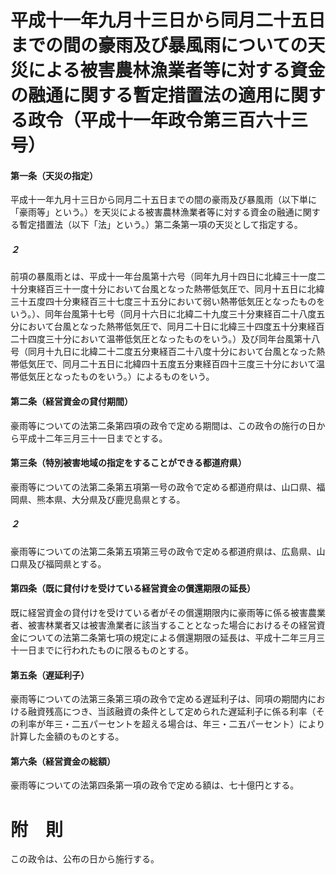 # 平成十一年九月十三日から同月二十五日までの間の豪雨及び暴風雨についての天災による被害農林漁業者等に対する資金の融通に関する暫定措置法の適用に関する政令（平成十一年政令第三百六十三号）
#### 第一条（天災の指定）
平成十一年九月十三日から同月二十五日までの間の豪雨及び暴風雨（以下単に「豪雨等」という。）を天災による被害農林漁業者等に対する資金の融通に関する暫定措置法（以下「法」という。）第二条第一項の天災として指定する。
##### ２
前項の暴風雨とは、平成十一年台風第十六号（同年九月十四日に北緯三十一度二十分東経百三十一度十分において台風となった熱帯低気圧で、同月十五日に北緯三十五度四十分東経百三十七度三十五分において弱い熱帯低気圧となったものをいう。）、同年台風第十七号（同月十六日に北緯二十九度三十分東経百二十八度五分において台風となった熱帯低気圧で、同月二十日に北緯三十四度五十分東経百二十四度三十分において温帯低気圧となったものをいう。）及び同年台風第十八号（同月十九日に北緯二十二度五分東経百二十八度十分において台風となった熱帯低気圧で、同月二十五日に北緯四十五度五分東経百四十三度三十分において温帯低気圧となったものをいう。）によるものをいう。
#### 第二条（経営資金の貸付期間）
豪雨等についての法第二条第四項の政令で定める期間は、この政令の施行の日から平成十二年三月三十一日までとする。
#### 第三条（特別被害地域の指定をすることができる都道府県）
豪雨等についての法第二条第五項第一号の政令で定める都道府県は、山口県、福岡県、熊本県、大分県及び鹿児島県とする。
##### ２
豪雨等についての法第二条第五項第三号の政令で定める都道府県は、広島県、山口県及び福岡県とする。
#### 第四条（既に貸付けを受けている経営資金の償還期限の延長）
既に経営資金の貸付けを受けている者がその償還期限内に豪雨等に係る被害農業者、被害林業者又は被害漁業者に該当することとなった場合におけるその経営資金についての法第二条第七項の規定による償還期限の延長は、平成十二年三月三十一日までに行われたものに限るものとする。
#### 第五条（遅延利子）
豪雨等についての法第三条第三項の政令で定める遅延利子は、同項の期間内における融資残高につき、当該融資の条件として定められた遅延利子に係る利率（その利率が年三・二五パーセントを超える場合は、年三・二五パーセント）により計算した金額のものとする。
#### 第六条（経営資金の総額）
豪雨等についての法第四条第一項の政令で定める額は、七十億円とする。
# 附　則
この政令は、公布の日から施行する。
